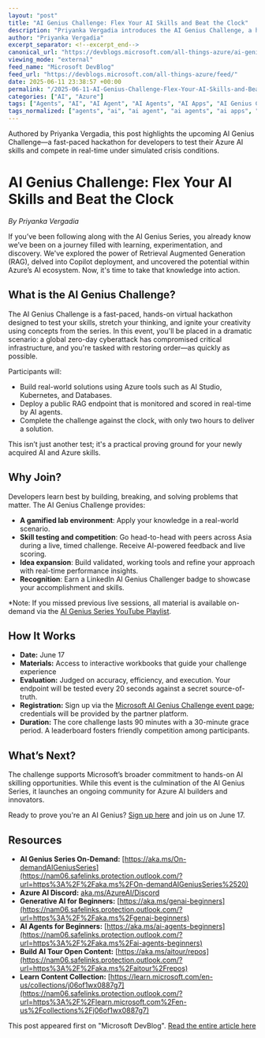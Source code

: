 ```yaml
---
layout: "post"
title: "AI Genius Challenge: Flex Your AI Skills and Beat the Clock"
description: "Priyanka Vergadia introduces the AI Genius Challenge, a hands-on virtual hackathon where participants use Azure AI tools and RAG to address a simulated global zero-day cyberattack. The event focuses on rapid solution development, skills application, and community learning for AI and Azure enthusiasts."
author: "Priyanka Vergadia"
excerpt_separator: <!--excerpt_end-->
canonical_url: "https://devblogs.microsoft.com/all-things-azure/ai-genius-challenge-flex-your-ai-skills-and-beat-the-clock/"
viewing_mode: "external"
feed_name: "Microsoft DevBlog"
feed_url: "https://devblogs.microsoft.com/all-things-azure/feed/"
date: 2025-06-11 23:38:57 +00:00
permalink: "/2025-06-11-AI-Genius-Challenge-Flex-Your-AI-Skills-and-Beat-the-Clock.html"
categories: ["AI", "Azure"]
tags: ["Agents", "AI", "AI Agent", "AI Agents", "AI Apps", "AI Genius Challenge", "AI Studio", "All Things Azure", "App Development", "Azure", "Azure AI", "Azure Databases", "Copilot", "Developer Skilling", "Hackathon", "Kubernetes", "Microsoft Reactor", "News", "Public RAG Endpoints", "Retrieval Augmented Generation"]
tags_normalized: ["agents", "ai", "ai agent", "ai agents", "ai apps", "ai genius challenge", "ai studio", "all things azure", "app development", "azure", "azure ai", "azure databases", "copilot", "developer skilling", "hackathon", "kubernetes", "microsoft reactor", "news", "public rag endpoints", "retrieval augmented generation"]
---
```


Authored by Priyanka Vergadia, this post highlights the upcoming AI Genius Challenge—a fast-paced hackathon for developers to test their Azure AI skills and compete in real-time under simulated crisis conditions.<!--excerpt_end-->

# AI Genius Challenge: Flex Your AI Skills and Beat the Clock

*By Priyanka Vergadia*

If you’ve been following along with the AI Genius Series, you already know we’ve been on a journey filled with learning, experimentation, and discovery. We've explored the power of Retrieval Augmented Generation (RAG), delved into Copilot deployment, and uncovered the potential within Azure’s AI ecosystem. Now, it's time to take that knowledge into action.

## What is the AI Genius Challenge?

The AI Genius Challenge is a fast-paced, hands-on virtual hackathon designed to test your skills, stretch your thinking, and ignite your creativity using concepts from the series. In this event, you'll be placed in a dramatic scenario: a global zero-day cyberattack has compromised critical infrastructure, and you're tasked with restoring order—as quickly as possible.

Participants will:

- Build real-world solutions using Azure tools such as AI Studio, Kubernetes, and Databases.
- Deploy a public RAG endpoint that is monitored and scored in real-time by AI agents.
- Complete the challenge against the clock, with only two hours to deliver a solution.

This isn’t just another test; it's a practical proving ground for your newly acquired AI and Azure skills.

## Why Join?

Developers learn best by building, breaking, and solving problems that matter. The AI Genius Challenge provides:

- **A gamified lab environment**: Apply your knowledge in a real-world scenario.
- **Skill testing and competition**: Go head-to-head with peers across Asia during a live, timed challenge. Receive AI-powered feedback and live scoring.
- **Idea expansion**: Build validated, working tools and refine your approach with real-time performance insights.
- **Recognition**: Earn a LinkedIn AI Genius Challenger badge to showcase your accomplishment and skills.

*Note: If you missed previous live sessions, all material is available on-demand via the [AI Genius Series YouTube Playlist](https://nam06.safelinks.protection.outlook.com/?url=https%3A%2F%2Fwww.youtube.com%2Fplaylist%3Flist%3DPLmsFUfdnGr3ya5T6JBAilVXd3Jg7rZa6w).

## How It Works

- **Date:** June 17
- **Materials:** Access to interactive workbooks that guide your challenge experience
- **Evaluation:** Judged on accuracy, efficiency, and execution. Your endpoint will be tested every 20 seconds against a secret source-of-truth.
- **Registration:** Sign up via the [Microsoft AI Genius Challenge event page](https://developer.microsoft.com/en-us/reactor/events/25268/); credentials will be provided by the partner platform.
- **Duration:** The core challenge lasts 90 minutes with a 30-minute grace period. A leaderboard fosters friendly competition among participants.

## What’s Next?

The challenge supports Microsoft’s broader commitment to hands-on AI skilling opportunities. While this event is the culmination of the AI Genius Series, it launches an ongoing community for Azure AI builders and innovators.

Ready to prove you're an AI Genius? [Sign up here](https://developer.microsoft.com/en-us/reactor/events/25268/) and join us on June 17.

## Resources

- **AI Genius Series On-Demand:** [https://aka.ms/On-demandAIGeniusSeries](https://nam06.safelinks.protection.outlook.com/?url=https%3A%2F%2Faka.ms%2FOn-demandAIGeniusSeries%2520)
- **Azure AI Discord:** [aka.ms/AzureAI/Discord](https://nam06.safelinks.protection.outlook.com/?url=https%3A%2F%2Faka.ms%2FAzureAI%2FDiscord)
- **Generative AI for Beginners:** [https://aka.ms/genai-beginners](https://nam06.safelinks.protection.outlook.com/?url=https%3A%2F%2Faka.ms%2Fgenai-beginners)
- **AI Agents for Beginners:** [https://aka.ms/ai-agents-beginners](https://nam06.safelinks.protection.outlook.com/?url=https%3A%2F%2Faka.ms%2Fai-agents-beginners)
- **Build AI Tour Open Content:** [https://aka.ms/aitour/repos](https://nam06.safelinks.protection.outlook.com/?url=https%3A%2F%2Faka.ms%2Faitour%2Frepos)
- **Learn Content Collection:** [https://learn.microsoft.com/en-us/collections/j06of1wx0887g7](https://nam06.safelinks.protection.outlook.com/?url=https%3A%2F%2Flearn.microsoft.com%2Fen-us%2Fcollections%2Fj06of1wx0887g7)

This post appeared first on "Microsoft DevBlog". [Read the entire article here](https://devblogs.microsoft.com/all-things-azure/ai-genius-challenge-flex-your-ai-skills-and-beat-the-clock/)
